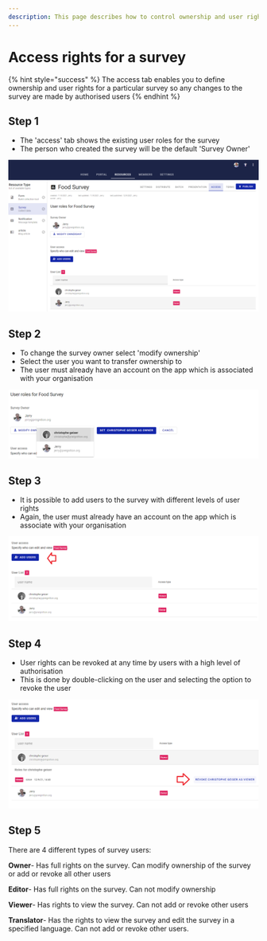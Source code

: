 ```yaml
---
description: This page describes how to control ownership and user rights for a survey
---
```


# Access rights for a survey

{% hint style="success" %}
The access tab enables you to define ownership and user rights for a particular survey so any changes to the survey are made by authorised users
{% endhint %}

## Step 1

* The 'access' tab shows the existing user roles for the survey
* The person who created the survey will be the default 'Survey Owner'

![](<../../.gitbook/assets/image (315) (1) (1) (1) (1).png>)

## Step 2

* To change the survey owner select 'modify ownership'&#x20;
* Select the user you want to transfer ownership to
* The user must already have an account on the app which is associated with your organisation

![](<../../.gitbook/assets/image (297).png>)

## Step 3

* It is possible to add users to the survey with different levels of user rights
* Again, the user must already have an account on the app which is associate with your organisation

![](<../../.gitbook/assets/image (307) (1) (1) (1).png>)

## Step 4

* User rights can be revoked at any time by users with a high level of authorisation
* This is done by double-clicking on the user and selecting the option to revoke the user

![](<../../.gitbook/assets/image (313) (1) (1) (1).png>)

## Step 5

There are 4 different types of survey users:

**Owner**- Has full rights on the survey.  Can modify ownership of the survey or add or revoke all other users

**Editor**- Has full rights on the survey.  Can not modify ownership

**Viewer**- Has rights to view the survey.  Can not add or revoke other users

**Translator**- Has the rights to view the survey and edit the survey in a specified language.  Can not add or revoke other users.&#x20;

